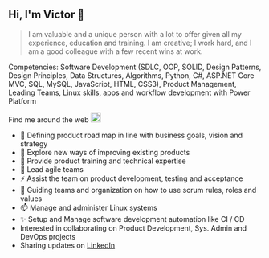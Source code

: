 ## Hi, I'm Victor 👋

> I am valuable and a unique person with a lot to offer given all my experience, education and training. I am creative; I work hard, and I am a good colleague with a few recent wins at work.

Competencies: Software Development (SDLC, OOP, SOLID, Design Patterns, Design Principles, Data Structures, Algorithms, Python, C#, ASP.NET Core MVC, SQL, MySQL, JavaScript, HTML, CSS3), Product Management, Leading Teams, Linux skills, apps and workflow development with Power Platform

Find me around the web <img src="https://icon-library.net/images/small-globe-icon/small-globe-icon-1.jpg" alt="world globe" width="20"/>

  - 🔭 Defining product road map in line with business goals, vision and strategy
  - 🤔 Explore new ways of improving existing products
  - 🌱 Provide product training and technical expertise
  - 👯 Lead agile teams
  - ⚡ Assist the team on product development, testing and acceptance
  - 💬 Guiding teams and organization on how to use scrum rules, roles and values
  - 📫 Manage and administer Linux systems
  - ✨ Setup and Manage software development automation like CI / CD
  - Interested in collaborating on Product Development, Sys. Admin and DevOps projects
  - Sharing updates on <a href="https://www.linkedin.com/in/iam-victorakpan/">LinkedIn</a>
  
<!--
**victorwealth/victorwealth** is a ✨ _special_ ✨ repository because its `README.md` (this file) appears on your GitHub profile.

Here are some ideas to get you started:

- 🔭 I’m currently working on ...
- 🌱 I’m currently learning ...
- 👯 I’m looking to collaborate on ...
- 🤔 I’m looking for help with ...
- 💬 Ask me about ...
- 📫 How to reach me: ...
- 😄 Pronouns: ...
- ⚡ Fun fact: ...
-->
